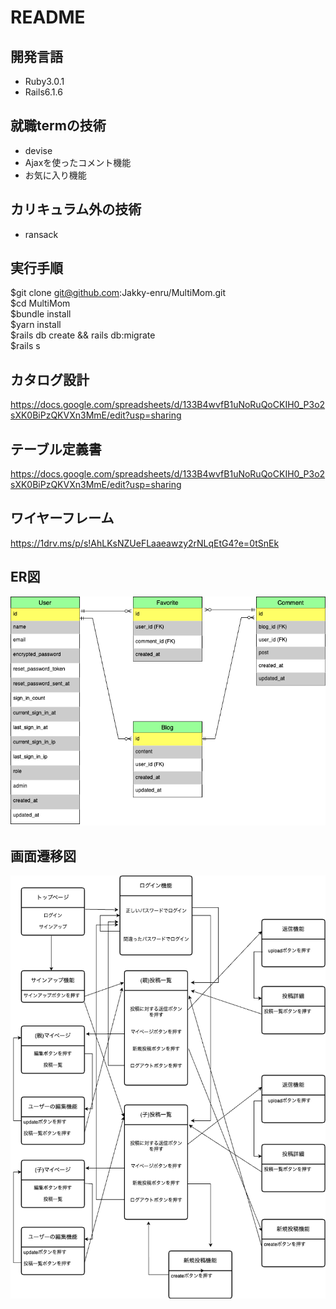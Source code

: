 # README  
## 開発言語  
- Ruby3.0.1  
- Rails6.1.6  
## 就職termの技術  
- devise  
- Ajaxを使ったコメント機能  
- お気に入り機能  
## カリキュラム外の技術  
- ransack  
## 実行手順  
$git clone git@github.com:Jakky-enru/MultiMom.git  
$cd MultiMom  
$bundle install  
$yarn install  
$rails db create && rails db:migrate  
$rails s  

## カタログ設計  
https://docs.google.com/spreadsheets/d/133B4wvfB1uNoRuQoCKIH0_P3o2sXK0BiPzQKVXn3MmE/edit?usp=sharing  
## テーブル定義書  
https://docs.google.com/spreadsheets/d/133B4wvfB1uNoRuQoCKIH0_P3o2sXK0BiPzQKVXn3MmE/edit?usp=sharing  
## ワイヤーフレーム  
https://1drv.ms/p/s!AhLKsNZUeFLaaeawzy2rNLqEtG4?e=0tSnEk
## ER図  
![ER図](https://github.com/Jakky-enru/MultiMom/blob/master/public/ER%E5%9B%B3%E3%83%95%E3%82%A1%E3%82%A4%E3%83%AB.drawio.png)
## 画面遷移図  
![画面遷移図](https://github.com/Jakky-enru/MultiMom/blob/master/public/%E7%94%BB%E9%9D%A2%E9%81%B7%E7%A7%BB%E5%9B%B3%E3%83%95%E3%82%A1%E3%82%A4%E3%83%ABdrawio.png)